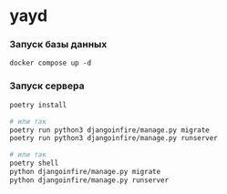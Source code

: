 # yayd

### Запуск базы данных
```
docker compose up -d
```

### Запуск сервера
``` bash
poetry install 

# или так
poetry run python3 djangoinfire/manage.py migrate
poetry run python3 djangoinfire/manage.py runserver

# или так 
poetry shell
python djangoinfire/manage.py migrate
python djangoinfire/manage.py runserver
```